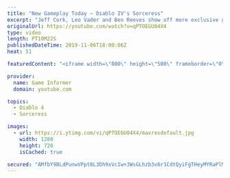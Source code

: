 ```yaml
---
title: "New Gameplay Today – Diablo IV's Sorceress"
excerpt: "Jeff Cork, Leo Vader and Ben Reeves show off more exclusive gameplay of Diablo IV, which can be viewed without commentary at ..."
originalUrl: https://youtube.com/watch?v=qPTOEGU04X4
type: video
length: PT10M22S
publishedDateTime: 2019-11-06T18:00:06Z
heat: 51

featuredContent: "<iframe width=\"800\" height=\"500\" frameborder=\"0\" src=\"https://www.youtube.com/embed/qPTOEGU04X4\" allow=\"accelerometer; autoplay; encrypted-media; gyroscope; picture-in-picture\" allowfullscreen></iframe>"

provider:
  name: Game Informer
  domain: youtube.com

topics:
  - Diablo 4
  - Sorceress

images:
  - url: https://i.ytimg.com/vi/qPTOEGU04X4/maxresdefault.jpg
    width: 1280
    height: 720
    isCached: true

secured: "AMfbY9BLdPunwVPpt0L3Dh9xVcIw+3WsGLhzb3v8r1CdtQyiFgTHeyMYRaPlMIPClm5tcjH+p8g/ZZvNM/6Fb1Sz714GSW45uTKN1b4IWVyXLpmUl3jwmkTqz6jmR+3yyAP2mMf9JzkvKSg70IdxaGPc9v1ImZHeDKvsfwmxoMBFbzPcypZpVlJlu+oBTz9kZ0dbuQwMTbcbVey+X6Fz7szG9avPtLHeB7/5zpg7rhX9Y/mzWqbxhVTyTAcHShC+qUNOSNKzhOYmOGxWkbWd7pvPaIZyINM+kqdZAd8xvT40etX3NpQLjdJ8JdoOyAgmDbLwDtCNA5IcjeUhey1ZNHbCPBecgOTUVUxIsMbAVV6zv5licEZ5jJqvRfpWUAaZdTjlB2l9RFgSn6KWSS8e4oIHc4r9V8W4Tmvb5w671GRKXOxZm6z3z5YeLy39eU9N;A77wx+oZWKqtOw2J0MlYCg=="
---
```


